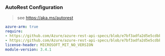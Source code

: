 ### AutoRest Configuration

> see https://aka.ms/autorest

``` yaml
azure-arm: true
require:
- https://github.com/Azure/azure-rest-api-specs/blob/e7bf3adfa2d5e5cdbb804eec35279501794f461c/specification/mediaservices/resource-manager/readme.md
- https://github.com/Azure/azure-rest-api-specs/blob/e7bf3adfa2d5e5cdbb804eec35279501794f461c/specification/mediaservices/resource-manager/readme.go.md
license-header: MICROSOFT_MIT_NO_VERSION
module-version: 3.4.1
```